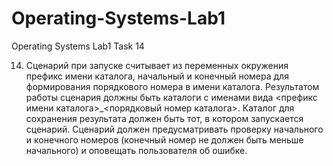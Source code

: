 # Operating-Systems-Lab1
Operating Systems Lab1 Task 14

14.	Сценарий при запуске считывает из переменных окружения префикс имени каталога, начальный и конечный номера для формирования порядкового номера в имени каталога. Результатом работы сценария должны быть каталоги с именами вида <префикс имени каталога>_<порядковый номер каталога>. Каталог для сохранения результата должен быть тот, в котором запускается сценарий. Сценарий должен предусматривать проверку начального и конечного номеров (конечный номер не должен быть меньше начального) и оповещать пользователя об ошибке.
